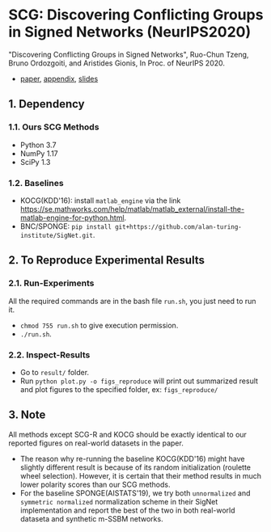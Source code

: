 # SCG: Discovering Conflicting Groups in Signed Networks (NeurIPS2020)
"Discovering Conflicting Groups in Signed Networks", Ruo-Chun Tzeng, Bruno Ordozgoiti, and Aristides Gionis, In Proc. of NeurIPS 2020.
 * [paper](materials/main.pdf), [appendix](materials/appendix.pdf), [slides](materials/slides.pdf)

## 1. Dependency

### 1.1. Ours SCG Methods
 * Python 3.7
 * NumPy 1.17
 * SciPy 1.3

### 1.2. Baselines
 * KOCG(KDD'16): install `matlab_engine` via the link https://se.mathworks.com/help/matlab/matlab_external/install-the-matlab-engine-for-python.html.
 * BNC/SPONGE: `pip install git+https://github.com/alan-turing-institute/SigNet.git`.

## 2. To Reproduce Experimental Results

### 2.1. Run-Experiments
All the required commands are in the bash file `run.sh`, you just need to run it.
 * `chmod 755 run.sh` to give execution permission.
 * `./run.sh`.

### 2.2. Inspect-Results
 * Go to `result/` folder.
 * Run `python plot.py -o figs_reproduce` will print out summarized result and plot figures to the specified folder, ex: `figs_reproduce/`

## 3. Note
All methods except SCG-R and KOCG should be exactly identical to our reported figures on real-world datasets in the paper.
 * The reason why re-running the baseline KOCG(KDD'16) might have slightly different result is because of its random initialization (roulette wheel selection). However, it is certain that their method results in much lower polarity scores than our SCG methods.
 * For the baseline SPONGE(AISTATS'19), we try both `unnormalized` and `symmetric normalized` normalization scheme in their SigNet implementation and report the best of the two in both real-world dataseta and synthetic m-SSBM networks.
